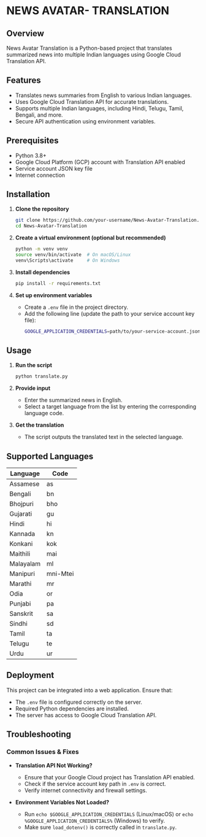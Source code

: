 # NEWS AVATAR- TRANSLATION

## Overview
News Avatar Translation is a Python-based project that translates summarized news into multiple Indian languages using Google Cloud Translation API.

## Features
- Translates news summaries from English to various Indian languages.
- Uses Google Cloud Translation API for accurate translations.
- Supports multiple Indian languages, including Hindi, Telugu, Tamil, Bengali, and more.
- Secure API authentication using environment variables.

## Prerequisites
- Python 3.8+
- Google Cloud Platform (GCP) account with Translation API enabled
- Service account JSON key file
- Internet connection

## Installation

1. **Clone the repository**
   ```sh
   git clone https://github.com/your-username/News-Avatar-Translation.git
   cd News-Avatar-Translation
   ```

2. **Create a virtual environment (optional but recommended)**
   ```sh
   python -m venv venv
   source venv/bin/activate  # On macOS/Linux
   venv\Scripts\activate     # On Windows
   ```

3. **Install dependencies**
   ```sh
   pip install -r requirements.txt
   ```

4. **Set up environment variables**
   - Create a `.env` file in the project directory.
   - Add the following line (update the path to your service account key file):
     ```sh
     GOOGLE_APPLICATION_CREDENTIALS=path/to/your-service-account.json
     ```

## Usage

1. **Run the script**
   ```sh
   python translate.py
   ```

2. **Provide input**
   - Enter the summarized news in English.
   - Select a target language from the list by entering the corresponding language code.

3. **Get the translation**
   - The script outputs the translated text in the selected language.

## Supported Languages
| Language | Code |
|----------|------|
| Assamese | as |
| Bengali  | bn |
| Bhojpuri | bho |
| Gujarati | gu |
| Hindi    | hi |
| Kannada  | kn |
| Konkani  | kok |
| Maithili | mai |
| Malayalam| ml |
| Manipuri | mni-Mtei |
| Marathi  | mr |
| Odia     | or |
| Punjabi  | pa |
| Sanskrit | sa |
| Sindhi   | sd |
| Tamil    | ta |
| Telugu   | te |
| Urdu     | ur |

## Deployment
This project can be integrated into a web application. Ensure that:
- The `.env` file is configured correctly on the server.
- Required Python dependencies are installed.
- The server has access to Google Cloud Translation API.

## Troubleshooting
### Common Issues & Fixes
- **Translation API Not Working?**
  - Ensure that your Google Cloud project has Translation API enabled.
  - Check if the service account key path in `.env` is correct.
  - Verify internet connectivity and firewall settings.

- **Environment Variables Not Loaded?**
  - Run `echo $GOOGLE_APPLICATION_CREDENTIALS` (Linux/macOS) or `echo %GOOGLE_APPLICATION_CREDENTIALS%` (Windows) to verify.
  - Make sure `load_dotenv()` is correctly called in `translate.py`.
